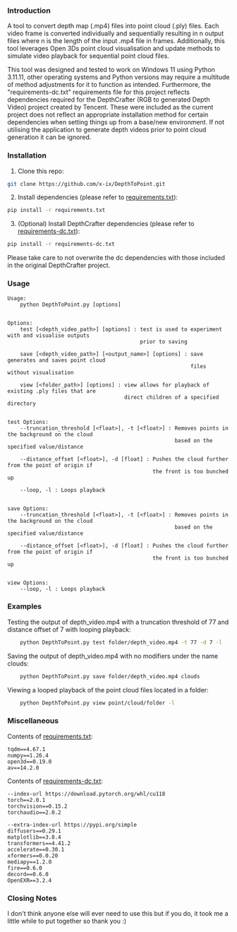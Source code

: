 ### Introduction

A tool to convert depth map (.mp4) files into point cloud (.ply) files. Each video frame is converted individually and sequentially resulting in n output files where n is the length of the input .mp4 file in frames. Additionally, this tool leverages Open 3Ds point cloud visualisation and update methods to simulate video playback for sequential point cloud files.

This tool was designed and tested to work on Windows 11 using Python 3.11.11, other operating systems and Python versions may require a multitude of method adjustments for it to function as intended. Furthermore, the "requirements-dc.txt" requirements file for this project reflects dependencies required for the DepthCrafter (RGB to generated Depth Video) project created by Tencent. These were included as the current project does not reflect an appropriate installation method for certain dependencies when setting things up from a base/new environment. If not utilising the application to generate depth videos prior to point cloud generation it can be ignored.


### Installation

1. Clone this repo:
```bash
git clone https://github.com/x-ix/DepthToPoint.git
```
2. Install dependencies (please refer to [requirements.txt](requirements.txt)):
```bash
pip install -r requirements.txt
```
3. (Optional) Install DepthCrafter dependencies (please refer to [requirements-dc.txt](requirements-dc.txt)):
```bash
pip install -r requirements-dc.txt
```
Please take care to not overwrite the dc dependencies with those included in the original DepthCrafter project.

### Usage
```
Usage:
    python DepthToPoint.py [options]


Options:
    test [<depth_video_path>] [options] : test is used to experiment with and visualise outputs
                                          prior to saving

    save [<depth_video_path>] [<output_name>] [options] : save generates and saves point cloud
                                                          files without visualisation

    view [<folder_path>] [options] : view allows for playback of existing .ply files that are
                                     direct children of a specified directory


test Options:
    --truncation_threshold [<float>], -t [<float>] : Removes points in the background on the cloud
                                                     based on the specified value/distance

    --distance_offset [<float>], -d [float] : Pushes the cloud further from the point of origin if
                                              the front is too bunched up

    --loop, -l : Loops playback


save Options:
    --truncation_threshold [<float>], -t [<float>] : Removes points in the background on the cloud
                                                     based on the specified value/distance

    --distance_offset [<float>], -d [float] : Pushes the cloud further from the point of origin if
                                              the front is too bunched up


view Options:
    --loop, -l : Loops playback
```


### Examples
Testing the output of depth_video.mp4 with a truncation threshold of 77 and distance offset of 7 with looping playback:
```bash
    python DepthToPoint.py test folder/depth_video.mp4 -t 77 -d 7 -l
```

Saving the output of depth_video.mp4 with no modifiers under the name clouds:
```bash
    python DepthToPoint.py save folder/depth_video.mp4 clouds
```

Viewing a looped playback of the point cloud files located in a folder:
```bash
    python DepthToPoint.py view point/cloud/folder -l
```


### Miscellaneous
Contents of [requirements.txt](requirements.txt):
```
tqdm==4.67.1
numpy==1.26.4
open3d==0.19.0
av==14.2.0
```

Contents of [requirements-dc.txt](requirements-dc.txt):
```
--index-url https://download.pytorch.org/whl/cu118
torch==2.0.1 
torchvision==0.15.2
torchaudio==2.0.2

--extra-index-url https://pypi.org/simple
diffusers==0.29.1
matplotlib==3.8.4
transformers==4.41.2
accelerate==0.30.1
xformers==0.0.20
mediapy==1.2.0
fire==0.6.0
decord==0.6.0
OpenEXR==3.2.4
```


### Closing Notes
I don't think anyone else will ever need to use this but if you do, it took me a little while to put together so thank you :)
